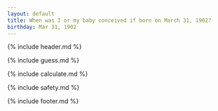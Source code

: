 ```yaml
---
layout: default
title: When was I or my baby conceived if born on March 31, 1902?
birthday: Mar 31, 1902
---
```


{% include header.md %}

{% include guess.md %}

{% include calculate.md %}

{% include safety.md %}

{% include footer.md %}



